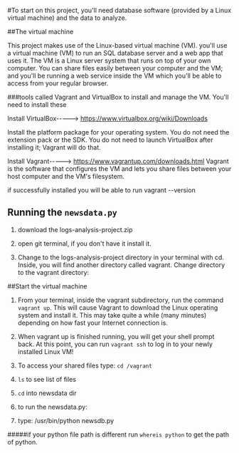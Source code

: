 #To start on this project, you'll need database software (provided by a Linux virtual machine) and the data to analyze.

##The virtual machine

This project makes use of the Linux-based virtual machine (VM).
you'll use a virtual machine (VM) to run an SQL database server and a web app that uses it. The VM is a Linux server
system that runs on top of your own computer. You can share files easily between your computer and the VM; and you'll be
running a web service inside the VM which you'll be able to access from your regular browser.


###tools called Vagrant and VirtualBox to install and manage the VM. You'll need to install these


Install VirtualBox-----> https://www.virtualbox.org/wiki/Downloads

 Install the platform package for your operating system. You do not need the extension pack or the SDK. You do not need
 to launch VirtualBox after installing it; Vagrant will do that.



Install Vagrant-----> https://www.vagrantup.com/downloads.html
Vagrant is the software that configures the VM and lets you share files between your host computer and the VM's
filesystem.

if successfully installed you will be able to run vagrant --version



## Running the `newsdata.py`

1. download the logs-analysis-project.zip

2. open git terminal, if you don't have it install it.

3. Change to the logs-analysis-project directory in your terminal with cd. Inside, you will find another directory
called vagrant. Change directory to the vagrant directory:


##Start the virtual machine

1. From your terminal, inside the vagrant subdirectory, run the command `vagrant up`. This will cause Vagrant to download the
Linux operating system and install it. This may take quite a while (many minutes) depending on how fast your Internet
connection is.

2.  When vagrant up is finished running, you will get your shell prompt back. At this point, you can run `vagrant ssh` to log
in to your newly installed Linux VM!

3.  To access your shared files type: `cd /vagrant`

4.  `ls` to see list of files

5.  `cd` into newsdata dir

6.  to run the newsdata.py:

7.  type: /usr/bin/python newsdb.py

#####if your python file path is different run `whereis python` to get the path of python.
